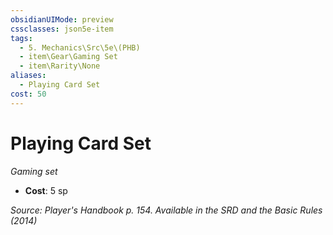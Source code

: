 ```yaml
---
obsidianUIMode: preview
cssclasses: json5e-item
tags:
  - 5. Mechanics\Src\5e\(PHB)
  - item\Gear\Gaming Set
  - item\Rarity\None
aliases:
  - Playing Card Set
cost: 50
---
```

# Playing Card Set
*Gaming set*  

- **Cost**: 5 sp

*Source: Player's Handbook p. 154. Available in the <span title='Systems Reference Document (5.1)'>SRD</span> and the Basic Rules (2014)*
